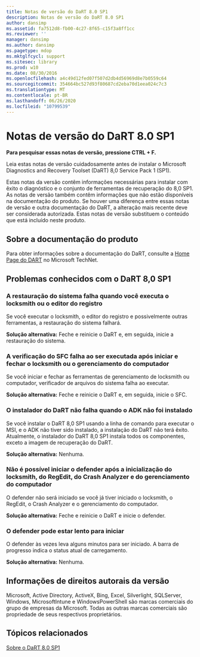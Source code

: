```yaml
---
title: Notas de versão do DaRT 8.0 SP1
description: Notas de versão do DaRT 8.0 SP1
author: dansimp
ms.assetid: fa7512d8-fb00-4c27-8f65-c15f3a8ff1cc
ms.reviewer: ''
manager: dansimp
ms.author: dansimp
ms.pagetype: mdop
ms.mktglfcycl: support
ms.sitesec: library
ms.prod: w10
ms.date: 08/30/2016
ms.openlocfilehash: a4c49d12fed07f507d2db4d56969d8e7b0559c64
ms.sourcegitcommit: 354664bc527d93f80687cd2eba70d1eea024c7c3
ms.translationtype: MT
ms.contentlocale: pt-BR
ms.lasthandoff: 06/26/2020
ms.locfileid: "10799539"
---
```

# Notas de versão do DaRT 8.0 SP1


**Para pesquisar essas notas de versão, pressione CTRL + F.**

Leia estas notas de versão cuidadosamente antes de instalar o Microsoft Diagnostics and Recovery Toolset (DaRT) 8,0 Service Pack 1 (SP1).

Estas notas da versão contêm informações necessárias para instalar com êxito o diagnóstico e o conjunto de ferramentas de recuperação do 8,0 SP1. As notas de versão também contêm informações que não estão disponíveis na documentação do produto. Se houver uma diferença entre essas notas de versão e outra documentação do DaRT, a alteração mais recente deve ser considerada autorizada. Estas notas de versão substituem o conteúdo que está incluído neste produto.

## Sobre a documentação do produto


Para obter informações sobre a documentação do DaRT, consulte a [Home Page do DART](https://go.microsoft.com/fwlink/?LinkID=252096) no Microsoft TechNet.

## Problemas conhecidos com o DaRT 8,0 SP1


### A restauração do sistema falha quando você executa o locksmith ou o editor do registro

Se você executar o locksmith, o editor do registro e possivelmente outras ferramentas, a restauração do sistema falhará.

**Solução alternativa:** Feche e reinicie o DaRT e, em seguida, inicie a restauração do sistema.

### A verificação do SFC falha ao ser executada após iniciar e fechar o locksmith ou o gerenciamento do computador

Se você iniciar e fechar as ferramentas de gerenciamento de locksmith ou computador, verificador de arquivos do sistema falha ao executar.

**Solução alternativa:** Feche e reinicie o DaRT e, em seguida, inicie o SFC.

### <a href="" id="-------------dart-installer-does-not-fail-when-adk-has-not-been-installed"></a> O instalador do DaRT não falha quando o ADK não foi instalado

Se você instalar o DaRT 8,0 SP1 usando a linha de comando para executar o MSI, e o ADK não tiver sido instalado, a instalação do DaRT não terá êxito. Atualmente, o instalador do DaRT 8,0 SP1 instala todos os componentes, exceto a imagem de recuperação do DaRT.

**Solução alternativa:** Nenhuma.

### Não é possível iniciar o defender após a inicialização do locksmith, do RegEdit, do Crash Analyzer e do gerenciamento do computador

O defender não será iniciado se você já tiver iniciado o locksmith, o RegEdit, o Crash Analyzer e o gerenciamento do computador.

**Solução alternativa:** Feche e reinicie o DaRT e inicie o defender.

### O defender pode estar lento para iniciar

O defender às vezes leva alguns minutos para ser iniciado. A barra de progresso indica o status atual de carregamento.

**Solução alternativa:** Nenhuma.

## Informações de direitos autorais da versão


Microsoft, Active Directory, ActiveX, Bing, Excel, Silverlight, SQLServer, Windows, MicrosoftIntune e WindowsPowerShell são marcas comerciais do grupo de empresas da Microsoft. Todas as outras marcas comerciais são propriedade de seus respectivos proprietários.



## Tópicos relacionados


[Sobre o DaRT 8.0 SP1](about-dart-80-sp1.md)

 

 





